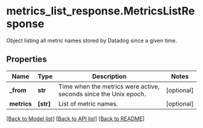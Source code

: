 # metrics_list_response.MetricsListResponse

Object listing all metric names stored by Datadog since a given time.
## Properties
Name | Type | Description | Notes
------------ | ------------- | ------------- | -------------
**_from** | **str** | Time when the metrics were active, seconds since the Unix epoch. | [optional] 
**metrics** | **[str]** | List of metric names. | [optional] 

[[Back to Model list]](README.md#documentation-for-models) [[Back to API list]](README.md#documentation-for-api-endpoints) [[Back to README]](README.md)


